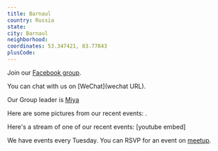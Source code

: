 ```yaml
---
title: Barnaul
country: Russia
state: 
city: Barnaul
neighborhood: 
coordinates: 53.347421, 83.77843
plusCode:
---
```

Join our [Facebook group](https://www.facebook.com/groups/free.code.camp.barnaul).

You can chat with us on [WeChat](wechat URL).

Our Group leader is [Miya](freecodecamp.org/miya)

Here are some pictures from our recent events:
![]().

Here's a stream of one of our recent events:
[youtube embed]

We have events every Tuesday. You can RSVP for an event on [meetup](meetupurl).
